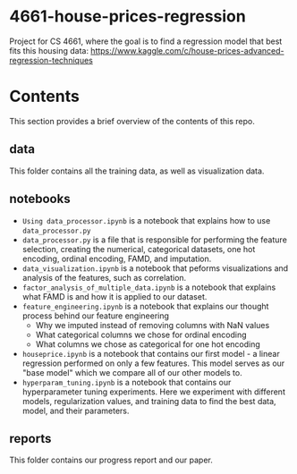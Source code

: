 # 4661-house-prices-regression
Project for CS 4661, where the goal is to find a regression model that best fits this housing data: https://www.kaggle.com/c/house-prices-advanced-regression-techniques
# Contents
This section provides a brief overview of the contents of this repo.
## data
This folder contains all the training data, as well as visualization data.
## notebooks
- `Using data_processor.ipynb` is a notebook that explains how to use `data_processor.py`
- `data_processor.py` is a file that is responsible for performing the feature selection, creating the numerical, categorical datasets, one hot encoding, ordinal encoding, FAMD, and imputation.
- `data_visualization.ipynb` is a notebook that peforms visualizations and analysis of the features, such as correlation.
- `factor_analysis_of_multiple_data.ipynb` is a notebook that explains what FAMD is and how it is applied to our dataset.
- `feature_engineering.ipynb` is a notebook that explains our thought process behind our feature engineering
    - Why we imputed instead of removing columns with NaN values
    - What categorical columns we chose for ordinal encoding
    - What columns we chose as categorical for one hot encoding
- `houseprice.ipynb` is a notebook that contains our first model - a linear regression performed on only a few features. This model serves as our "base model" which we compare all of our other models to.
- `hyperparam_tuning.ipynb` is a notebook that contains our hyperparameter tuning experiments. Here we experiment with different models, regularization values, and training data to find the best data, model, and their parameters.
## reports
This folder contains our progress report and our paper.
